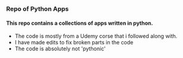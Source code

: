 ### Repo of Python Apps

#### This repo contains a collections of apps written in python.
- The code is mostly from a Udemy corse that i followed along with.
- I have made edits to fix broken parts in the code
- The code is absolutely not 'pythonic'